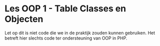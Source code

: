 # Les OOP 1 - Table Classes en Objecten
Let op dit is niet code die we in de praktijk zouden kunnen gebruiken. Het betreft hier slechts code ter ondersteuning van OOP in PHP.